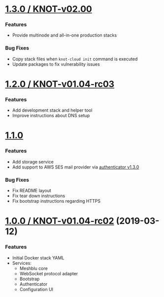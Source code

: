 # [1.3.0 / KNOT-v02.00](https://github.com/CESARBR/knot-cloud/compare/v1.2.0...v1.3.0)

### Features

- Provide multinode and all-in-one production stacks

### Bug Fixes

- Copy stack files when `knot-cloud init` command is executed
- Update packages to fix vulnerability issues

# [1.2.0 / KNOT-v01.04-rc03](https://github.com/CESARBR/knot-cloud/compare/v1.1.0...v1.2.0)

### Features

- Add development stack and helper tool
- Improve instructions about DNS setup

# [1.1.0](https://github.com/CESARBR/knot-cloud/compare/v1.0.0...v1.1.0)

### Features

- Add storage service
- Add support to AWS SES mail provider via [authenticator v1.3.0](https://github.com/CESARBR/knot-cloud-authenticator/releases/tag/v1.3.0)

### Bug Fixes

- Fix README layout
- Fix tear down instructions
- Fix bootstrap instructions regarding HTTPS

# [1.0.0 / KNOT-v01.04-rc02](https://github.com/CESARBR/knot-cloud/compare/bcf7bec...v1.0.0) (2019-03-12)

### Features

- Initial Docker stack YAML
- Services:
  - Meshblu core
  - WebSocket protocol adapter
  - Bootstrap
  - Authenticator
  - Configuration UI